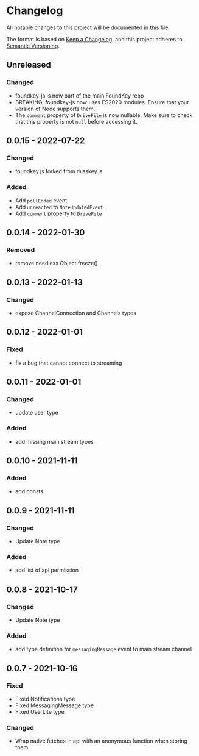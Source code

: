# Changelog
All notable changes to this project will be documented in this file.

The format is based on [Keep a Changelog](https://keepachangelog.com/en/1.0.0/),
and this project adheres to [Semantic Versioning](https://semver.org/spec/v2.0.0.html).

## Unreleased
### Changed
- foundkey-js is now part of the main FoundKey repo
- BREAKING: foundkey-js now uses ES2020 modules. Ensure that your version of Node supports them.
- The `comment` property of `DriveFile` is now nullable. Make sure to check that this property is not `null` before accessing it.

## 0.0.15 - 2022-07-22
### Changed
- foundkey.js forked from misskey.js

### Added
- Add `pollEnded` event
- Add `unreacted` to `NoteUpdatedEvent`
- Add `comment` property to `DriveFile`

## 0.0.14 - 2022-01-30
### Removed
- remove needless Object.freeze()

## 0.0.13 - 2022-01-13
### Changed
- expose ChannelConnection and Channels types

## 0.0.12 - 2022-01-01
### Fixed
- fix a bug that cannot connect to streaming

## 0.0.11 - 2022-01-01
### Changed
- update user type

### Added
- add missing main stream types

## 0.0.10 - 2021-11-11
### Added
- add consts

## 0.0.9 - 2021-11-11
### Changed
- Update Note type

### Added
- add list of api permission

## 0.0.8 - 2021-10-17
### Changed
- Update Note type

### Added
- add type definition for `messagingMessage` event to main stream channel

## 0.0.7 - 2021-10-16
### Fixed
- Fixed Notifications type
- Fixed MessagingMessage type
- Fixed UserLite type

### Changed
- Wrap native fetches in api with an anonymous function when storing them.
